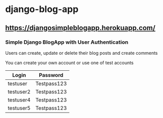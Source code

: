 # django-blog-app
## https://djangosimpleblogapp.herokuapp.com/
### Simple Django BlogApp with User Authentication
Users can create, update or delete their blog posts and create comments

You can create your own account or use one of test accounts
 
| Login        | Password      |
| -------------|:-------------:|
| testuser     | Testpass123   |
| testuser2    | Testpass123   |
| testuser4    | Testpass123   |
| testuser5    | Testpass123   |
